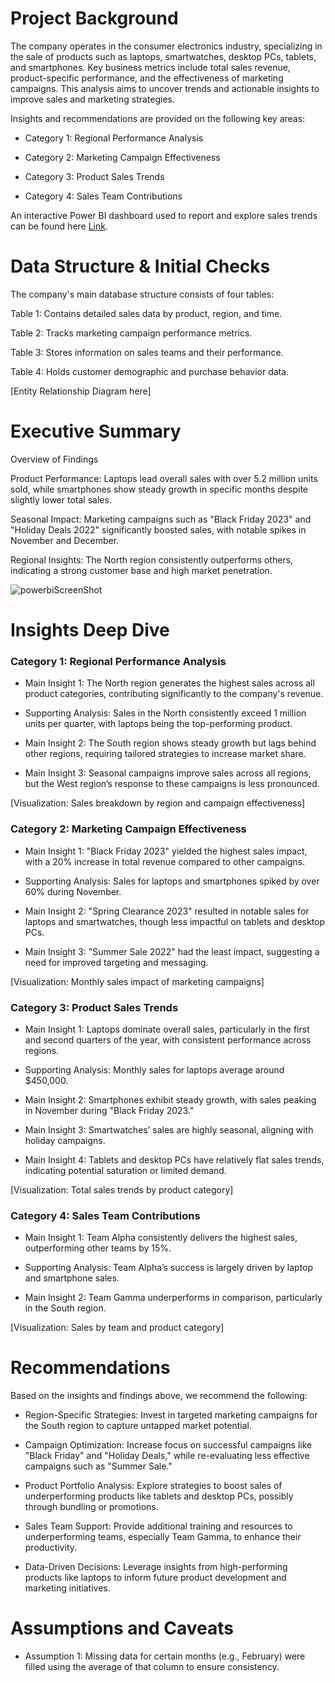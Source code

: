 # Project Background

The company operates in the consumer electronics industry, specializing in the sale of products such as laptops, smartwatches, desktop PCs, tablets, and smartphones. Key business metrics include total sales revenue, product-specific performance, and the effectiveness of marketing campaigns. This analysis aims to uncover trends and actionable insights to improve sales and marketing strategies.

Insights and recommendations are provided on the following key areas:

- Category 1: Regional Performance Analysis
  
- Category 2: Marketing Campaign Effectiveness
  
- Category 3: Product Sales Trends

- Category 4: Sales Team Contributions

An interactive Power BI dashboard used to report and explore sales trends can be found here [Link](https://github.com/anikareaza/Sales-Dashboard/blob/main/Sales%20and%20Marketing%20Correlations%20Insights.pbix).


# Data Structure & Initial Checks

The company's main database structure consists of four tables:

Table 1: Contains detailed sales data by product, region, and time.

Table 2: Tracks marketing campaign performance metrics.

Table 3: Stores information on sales teams and their performance.

Table 4: Holds customer demographic and purchase behavior data.

[Entity Relationship Diagram here]


# Executive Summary
Overview of Findings

Product Performance: Laptops lead overall sales with over 5.2 million units sold, while smartphones show steady growth in specific months despite slightly lower total sales.

Seasonal Impact: Marketing campaigns such as "Black Friday 2023" and "Holiday Deals 2022" significantly boosted sales, with notable spikes in November and December.

Regional Insights: The North region consistently outperforms others, indicating a strong customer base and high market penetration.

![powerbiScreenShot](https://github.com/user-attachments/assets/1a2e3f1b-cc15-4e94-879a-cfa99670350c)



# Insights Deep Dive

### Category 1: Regional Performance Analysis

- Main Insight 1: The North region generates the highest sales across all product categories, contributing significantly to the company's revenue.
  
- Supporting Analysis: Sales in the North consistently exceed 1 million units per quarter, with laptops being the top-performing product.
  
- Main Insight 2: The South region shows steady growth but lags behind other regions, requiring tailored strategies to increase market share.
  
- Main Insight 3: Seasonal campaigns improve sales across all regions, but the West region’s response to these campaigns is less pronounced.

[Visualization: Sales breakdown by region and campaign effectiveness]


### Category 2: Marketing Campaign Effectiveness

- Main Insight 1: "Black Friday 2023" yielded the highest sales impact, with a 20% increase in total revenue compared to other campaigns.
  
- Supporting Analysis: Sales for laptops and smartphones spiked by over 60% during November.
  
- Main Insight 2: "Spring Clearance 2023" resulted in notable sales for laptops and smartwatches, though less impactful on tablets and desktop PCs.
  
- Main Insight 3: "Summer Sale 2022" had the least impact, suggesting a need for improved targeting and messaging.

[Visualization: Monthly sales impact of marketing campaigns]

### Category 3: Product Sales Trends

- Main Insight 1: Laptops dominate overall sales, particularly in the first and second quarters of the year, with consistent performance across regions.
  
- Supporting Analysis: Monthly sales for laptops average around $450,000.
  
- Main Insight 2: Smartphones exhibit steady growth, with sales peaking in November during "Black Friday 2023."
  
- Main Insight 3: Smartwatches’ sales are highly seasonal, aligning with holiday campaigns.
  
- Main Insight 4: Tablets and desktop PCs have relatively flat sales trends, indicating potential saturation or limited demand.

[Visualization: Total sales trends by product category]


### Category 4: Sales Team Contributions

- Main Insight 1: Team Alpha consistently delivers the highest sales, outperforming other teams by 15%.
  
- Supporting Analysis: Team Alpha’s success is largely driven by laptop and smartphone sales.
  
- Main Insight 2: Team Gamma underperforms in comparison, particularly in the South region.

[Visualization: Sales by team and product category]


# Recommendations
Based on the insights and findings above, we recommend the following:

- Region-Specific Strategies: Invest in targeted marketing campaigns for the South region to capture untapped market potential.
  
- Campaign Optimization: Increase focus on successful campaigns like "Black Friday" and "Holiday Deals," while re-evaluating less effective campaigns such as "Summer Sale."
  
- Product Portfolio Analysis: Explore strategies to boost sales of underperforming products like tablets and desktop PCs, possibly through bundling or promotions.
  
- Sales Team Support: Provide additional training and resources to underperforming teams, especially Team Gamma, to enhance their productivity.
  
- Data-Driven Decisions: Leverage insights from high-performing products like laptops to inform future product development and marketing initiatives.


# Assumptions and Caveats
- Assumption 1: Missing data for certain months (e.g., February) were filled using the average of that column to ensure consistency.

